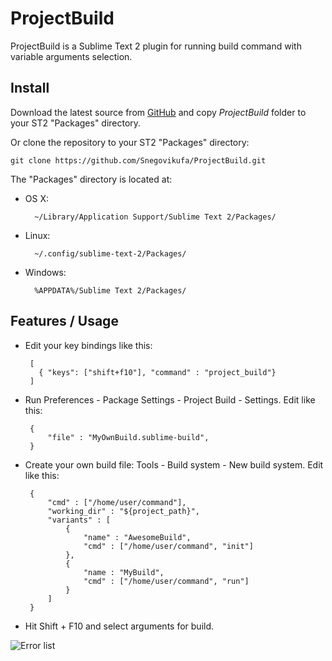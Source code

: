 ProjectBuild
============

ProjectBuild is a Sublime Text 2 plugin for running build command with variable arguments selection.


Install
-------

Download the latest source from [GitHub](https://github.com/Snegovikufa/ProjectBuild) and copy *ProjectBuild* folder to your ST2 "Packages" directory.

Or clone the repository to your ST2 "Packages" directory:

    git clone https://github.com/Snegovikufa/ProjectBuild.git


The "Packages" directory is located at:

* OS X:

        ~/Library/Application Support/Sublime Text 2/Packages/

* Linux:

        ~/.config/sublime-text-2/Packages/

* Windows:

        %APPDATA%/Sublime Text 2/Packages/

Features / Usage
----------------

 * Edit your key bindings like this:

        [
          { "keys": ["shift+f10"], "command" : "project_build"}
        ]
 * Run Preferences - Package Settings - Project Build - Settings. Edit like this: 

        {
            "file" : "MyOwnBuild.sublime-build",
        }

 * Create your own build file: Tools - Build system - New build system. Edit like this:

        {
            "cmd" : ["/home/user/command"],
            "working_dir" : "${project_path}",
            "variants" : [
                {
                    "name" : "AwesomeBuild",
                    "cmd" : ["/home/user/command", "init"]
                },
                {
                    "name : "MyBuild",
                    "cmd" : ["/home/user/command", "run"]
                }
            ]
        }


 * Hit Shift + F10 and select arguments for build.

![Error list](http://img844.imageshack.us/img844/7721/201208031142312960x1050.png)

